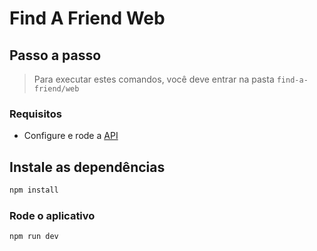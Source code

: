 # Find A Friend Web

## Passo a passo

> Para executar estes comandos, você deve entrar na pasta `find-a-friend/web`

### Requisitos

-  Configure e rode a [API](../api/README.md) 

## Instale as dependências

```bash
npm install
```
 
### Rode o aplicativo

```bash
npm run dev
```
